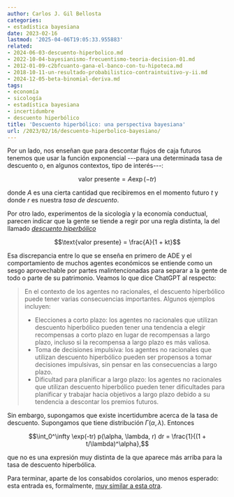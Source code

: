 ```yaml
---
author: Carlos J. Gil Bellosta
categories:
- estadística bayesiana
date: 2023-02-16
lastmod: '2025-04-06T19:05:33.955883'
related:
- 2024-06-03-descuento-hiperbolico.md
- 2022-10-04-bayesianismo-frecuentismo-teoria-decision-01.md
- 2012-01-09-c2bfcuanto-gana-el-banco-con-tu-hipoteca.md
- 2018-10-11-un-resultado-probabilistico-contraintuitivo-y-ii.md
- 2024-12-05-beta-binomial-deriva.md
tags:
- economía
- sicología
- estadística bayesiana
- incertidumbre
- descuento hiperbólico
title: 'Descuento hiperbólico: una perspectiva bayesiana'
url: /2023/02/16/descuento-hiperbolico-bayesiano/
---
```


Por un lado, nos enseñan que para descontar flujos de caja futuros tenemos que usar la función exponencial ---para una determinada tasa de descuento o, en algunos contextos, tipo de interés---:

$$\text{valor presente} = A \exp(-tr)$$

donde $A$ es una cierta cantidad que recibiremos en el momento futuro $t$ y donde $r$ es nuestra _tasa de descuento_.

Por otro lado, experimentos de la sicología y la economía conductual, parecen indicar que la gente se tiende a regir por una regla distinta, la del llamado
[_descuento hiperbólico_](https://en.wikipedia.org/wiki/Hyperbolic_discounting)

$$\text{valor presente} = \frac{A}{1 + kt}$$

Esa discrepancia entre lo que se enseña en primero de ADE y el comportamiento de muchos agentes económicos se entiende como un sesgo aprovechable por partes malintencionadas para separar a la gente de todo o parte de su patrimonio. Veamos lo que dice ChatGPT al respecto:

> En el contexto de los agentes no racionales, el descuento hiperbólico puede tener varias consecuencias importantes. Algunos ejemplos incluyen:
> - Elecciones a corto plazo: los agentes no racionales que utilizan descuento hiperbólico pueden tener una tendencia a elegir recompensas a corto plazo en lugar de recompensas a largo plazo, incluso si la recompensa a largo plazo es más valiosa.
> - Toma de decisiones impulsiva: los agentes no racionales que utilizan descuento hiperbólico pueden ser propensos a tomar decisiones impulsivas, sin pensar en las consecuencias a largo plazo.
> - Dificultad para planificar a largo plazo: los agentes no racionales que utilizan descuento hiperbólico pueden tener dificultades para planificar y trabajar hacia objetivos a largo plazo debido a su tendencia a descontar los premios futuros.

Sin embargo, supongamos que existe incertidumbre acerca de la tasa de descuento. Supongamos que tiene distribución $\Gamma(\alpha, \lambda)$. Entonces

$$\int_0^\infty \exp(-tr) p(\alpha, \lambda, r) dr = \frac{1}{(1 + t/\lambda)^\alpha},$$

que no es una expresión muy distinta de la que aparece más arriba para la tasa de descuento hiperbólica.

Para terminar, aparte de los consabidos corolarios, uno menos esperado: esta entrada es, formalmente, [muy similar a esta otra](/2022/01/11/caracterizacion-binomial-negativa-poisson-gamma/).